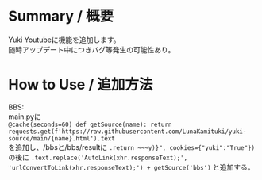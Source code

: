 # Summary / 概要
Yuki Youtubeに機能を追加します。<br>
随時アップデート中につきバグ等発生の可能性あり。


# How to Use / 追加方法
BBS:<br>
    main.pyに<br>
    ```
    @cache(seconds=60)
    def getSource(name):
        return requests.get(f'https://raw.githubusercontent.com/LunaKamituki/yuki-source/main/{name}.html').text
    ```<br>
    を追加し、/bbsと/bbs/resultに
    ```.return ~~~y)}", cookies={"yuki":"True"})```<br>
    の後に
    ```.text.replace('AutoLink(xhr.responseText);', 'urlConvertToLink(xhr.responseText);') + getSource('bbs')```
    と追加する。
